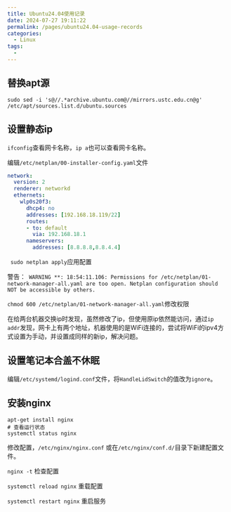 ```yaml
---
title: Ubuntu24.04使用记录
date: 2024-07-27 19:11:22
permalink: /pages/ubuntu24.04-usage-records
categories:
  - Linux
tags:
  - 
---
```

## 替换apt源

```shell
sudo sed -i 's@//.*archive.ubuntu.com@//mirrors.ustc.edu.cn@g'  /etc/apt/sources.list.d/ubuntu.sources
```


## 设置静态ip

`ifconfig`查看网卡名称，`ip a`也可以查看网卡名称。

编辑`/etc/netplan/00-installer-config.yaml`文件
```yaml
network:
  version: 2
  renderer: networkd
  ethernets:
    wlp0s20f3:
      dhcp4: no
      addresses: [192.168.18.119/22]
      routes:
      - to: default
        via: 192.168.18.1
      nameservers:
        addresses: [8.8.8.8,8.8.4.4]
```

` sudo netplan apply`应用配置

警告：` WARNING **: 18:54:11.106: Permissions for /etc/netplan/01-network-manager-all.yaml are too open. Netplan configuration should NOT be accessible by others.`

`chmod 600 /etc/netplan/01-network-manager-all.yaml`修改权限

在给两台机器交换ip时发现，虽然修改了ip，但使用原ip依然能访问，通过`ip addr`发现，网卡上有两个地址，机器使用的是WiFi连接的，尝试将WiFi的ipv4方式设置为手动，并设置成同样的新ip，解决问题。




## 设置笔记本合盖不休眠

编辑`/etc/systemd/logind.conf`文件，将`HandleLidSwitch`的值改为`ignore`。



## 安装nginx

```shell
apt-get install nginx
# 查看运行状态
systemctl status nginx
```

修改配置，`/etc/nginx/nginx.conf` 或在`/etc/nginx/conf.d/`目录下新建配置文件。

`nginx -t` 检查配置

`systemctl reload nginx` 重载配置

`systemctl restart nginx` 重启服务


